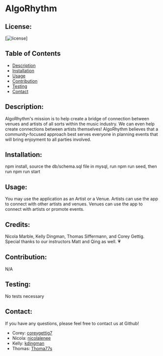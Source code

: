 # AlgoRhythm

  ## License:
  [![license](https://img.shields.io/badge/license--blue.svg)]
  
  ## Table of Contents
  - [Description](#description)
  - [Installation](#installation)
  - [Usage](#usage)
  - [Contribution](#contribution)
  - [Testing](#testing)
  - [Contact](#contact)

  ## Description:
  AlgoRhythm's mission is to help create a bridge of connection between venues and artists of all sorts within the music industry. We can even help create connections between artists themselves! AlgoRhythm believes that a community-focused approach best serves everyone in planning events that will bring enjoyment to all parties involved.

  ## Installation:
  npm install, source the db/schema.sql file in mysql, run npm run seed, then run npm run start

  ## Usage:
  You may use the application as an Artist or a Venue. Artists can use the app to connect with other artists and venues. Venues can use the app to connect with artists or promote events.

  ## Credits:
  Nicola Marble, Kelly Dingman, Thomas Siffermann, and Corey Gettig. Special thanks to our instructors Matt and Qing as well. 💗

  ## Contribution:
  N/A

  ## Testing:
  No tests necessary

  ## Contact:
  If you have any questions, please feel free to contact us at Github!
  - Corey: [coreygettig7](https://github.com/coreygettig7)
  - Nicola: [nicolalenee](https://github.com/nicolalenee)
  - Kelly: [kdingman](https://github.com/kdingman)
  - Thomas: [Thoma77s](https://github.com/Thoma77s)
